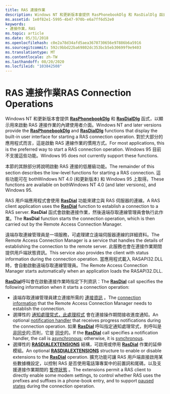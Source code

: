 ```yaml
---
title: RAS 連接作業
description: Windows NT 和更新版本會提供 RasPhonebookDlg 和 RasDialDlg 函式，以顯示用來啟動 RAS 連接作業的內建使用者介面。
ms.assetid: 1e0f82e1-5995-4b47-970b-e6a7ff6d52e0
keywords:
- 連接作業，RAS
ms.topic: article
ms.date: 05/31/2018
ms.openlocfilehash: c0e2a78d34afd5aea3670730656e97886b6a5916
ms.sourcegitcommit: 592c9bbd22ba69802dc353bcb5eb30699f9e9403
ms.translationtype: MT
ms.contentlocale: zh-TW
ms.lasthandoff: 08/20/2020
ms.locfileid: "103842508"
---
```

# <a name="ras-connection-operations"></a><span data-ttu-id="09a6a-104">RAS 連接作業</span><span class="sxs-lookup"><span data-stu-id="09a6a-104">RAS Connection Operations</span></span>

<span data-ttu-id="09a6a-105">Windows NT 和更新版本會提供 [**RasPhonebookDlg**](/windows/desktop/api/Rasdlg/nf-rasdlg-rasphonebookdlga) 和 [**RasDialDlg**](/windows/desktop/api/Rasdlg/nf-rasdlg-rasdialdlga) 函式，以顯示用來啟動 RAS 連接作業的內建使用者介面。</span><span class="sxs-lookup"><span data-stu-id="09a6a-105">Windows NT and later versions provide the [**RasPhonebookDlg**](/windows/desktop/api/Rasdlg/nf-rasdlg-rasphonebookdlga) and [**RasDialDlg**](/windows/desktop/api/Rasdlg/nf-rasdlg-rasdialdlga) functions that display the built-in user interface for starting a RAS connection operation.</span></span> <span data-ttu-id="09a6a-106">對於大部分的應用程式而言，這是啟動 RAS 連線作業的慣用方式。</span><span class="sxs-lookup"><span data-stu-id="09a6a-106">For most applications, this is the preferred way to start a RAS connection operation.</span></span> <span data-ttu-id="09a6a-107">Windows 95 目前不支援這些功能。</span><span class="sxs-lookup"><span data-stu-id="09a6a-107">Windows 95 does not currently support these functions.</span></span>

<span data-ttu-id="09a6a-108">本節的其餘部分將說明啟動 RAS 連接的低層級功能。</span><span class="sxs-lookup"><span data-stu-id="09a6a-108">The remainder of this section describes the low-level functions for starting a RAS connection.</span></span> <span data-ttu-id="09a6a-109">這些功能可在 bothWindows NT 4.0 (和更新版本) 和 Windows 95 上取得。</span><span class="sxs-lookup"><span data-stu-id="09a6a-109">These functions are available on bothWindows NT 4.0 (and later versions), and Windows 95.</span></span>

<span data-ttu-id="09a6a-110">RAS 用戶端應用程式會使用 [**RasDial**](/windows/desktop/api/Ras/nf-ras-rasdiala) 功能來建立與 RAS 伺服器的連線。</span><span class="sxs-lookup"><span data-stu-id="09a6a-110">A RAS client application uses the [**RasDial**](/windows/desktop/api/Ras/nf-ras-rasdiala) function to establish a connection to a RAS server.</span></span> <span data-ttu-id="09a6a-111">**RasDial** 函式會啟動連接作業，然後遠端存取連線管理員會執行此作業。</span><span class="sxs-lookup"><span data-stu-id="09a6a-111">The **RasDial** function starts the connection operation, which is then carried out by the Remote Access Connection Manager.</span></span>

<span data-ttu-id="09a6a-112">遠端存取連線管理員是一項服務，可處理建立遠端伺服器連線的詳細資料。</span><span class="sxs-lookup"><span data-stu-id="09a6a-112">The Remote Access Connection Manager is a service that handles the details of establishing the connection to the remote server.</span></span> <span data-ttu-id="09a6a-113">此服務也會在連接作業期間提供用戶端狀態資訊。</span><span class="sxs-lookup"><span data-stu-id="09a6a-113">This service also provides the client with status information during the connection operation.</span></span> <span data-ttu-id="09a6a-114">當應用程式載入 RASAPI32.DLL 時，會自動啟動遠端存取連線管理員。</span><span class="sxs-lookup"><span data-stu-id="09a6a-114">The Remote Access Connection Manager starts automatically when an application loads the RASAPI32.DLL.</span></span>

<span data-ttu-id="09a6a-115">[**RasDial**](/windows/desktop/api/Ras/nf-ras-rasdiala)呼叫會在啟動連接作業時指定下列資訊：</span><span class="sxs-lookup"><span data-stu-id="09a6a-115">The [**RasDial**](/windows/desktop/api/Ras/nf-ras-rasdiala) call specifies the following information when it starts a connection operation:</span></span>

-   <span data-ttu-id="09a6a-116">遠端存取連線管理員建立連接所需的 [連接資訊](phone-book-files-and-connection-information.md) 。</span><span class="sxs-lookup"><span data-stu-id="09a6a-116">The [connection information](phone-book-files-and-connection-information.md) that the Remote Access Connection Manager needs to establish the connection.</span></span>
-   <span data-ttu-id="09a6a-117">選擇性的 [通知處理常式，此處理程式](notification-handlers.md) 會在連接操作期間接收進度通知。</span><span class="sxs-lookup"><span data-stu-id="09a6a-117">An optional [notification handler](notification-handlers.md) that receives progress notifications during the connection operation.</span></span> <span data-ttu-id="09a6a-118">如果 [**RasDial**](/windows/desktop/api/Ras/nf-ras-rasdiala) 呼叫指定通知處理常式，則呼叫是 [非同步](asynchronous-operations.md)的;否則，它是 [同步](synchronous-operations.md)的。</span><span class="sxs-lookup"><span data-stu-id="09a6a-118">If the [**RasDial**](/windows/desktop/api/Ras/nf-ras-rasdiala) call specifies a notification handler, the call is [asynchronous](asynchronous-operations.md); otherwise, it is [synchronous](synchronous-operations.md).</span></span>
-   <span data-ttu-id="09a6a-119">選擇性的 [**RASDIALEXTENSIONS**](/previous-versions/windows/desktop/legacy/aa377029(v=vs.85)) 結構，可啟用或停用 [**RasDial**](/windows/desktop/api/Ras/nf-ras-rasdiala) 作業的延伸模組。</span><span class="sxs-lookup"><span data-stu-id="09a6a-119">An optional [**RASDIALEXTENSIONS**](/previous-versions/windows/desktop/legacy/aa377029(v=vs.85)) structure to enable or disable extensions to the [**RasDial**](/windows/desktop/api/Ras/nf-ras-rasdiala) operation.</span></span> <span data-ttu-id="09a6a-120">擴充功能可讓 RAS 用戶端直接啟用某些數據機設定，以控制 RAS 是否使用電話簿專案中的前置詞和尾碼，以及支援連接作業期間的 [暫停狀態](paused-states.md) 。</span><span class="sxs-lookup"><span data-stu-id="09a6a-120">The extensions permit a RAS client to directly enable some modem settings, to control whether RAS uses the prefixes and suffixes in a phone-book entry, and to support [paused states](paused-states.md) during the connection operation.</span></span>

 

 